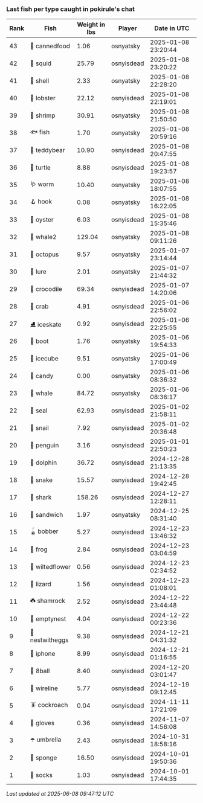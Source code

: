### Last fish per type caught in pokirule's chat
| Rank | Fish | Weight in lbs | Player | Date in UTC |
|------|--------|-----------|---------|------|
| 43  | 🥫 cannedfood | 1.06 | osnyatsky | 2025-01-08 23:20:44 |
| 42  | 🦑 squid | 25.79 | osnyisdead | 2025-01-08 23:20:22 |
| 41  | 🐚 shell | 2.33 | osnyatsky | 2025-01-08 22:28:20 |
| 40  | 🦞 lobster | 22.12 | osnyisdead | 2025-01-08 22:19:01 |
| 39  | 🦐 shrimp | 30.91 | osnyatsky | 2025-01-08 21:50:50 |
| 38  | 🐟 fish | 1.70 | osnyatsky | 2025-01-08 20:59:16 |
| 37  | 🧸 teddybear | 10.90 | osnyisdead | 2025-01-08 20:47:55 |
| 36  | 🐢 turtle | 8.88 | osnyisdead | 2025-01-08 19:23:57 |
| 35  | 🪱 worm | 10.40 | osnyatsky | 2025-01-08 18:07:55 |
| 34  | 🪝 hook | 0.08 | osnyatsky | 2025-01-08 16:22:05 |
| 33  | 🦪 oyster | 6.03 | osnyisdead | 2025-01-08 15:35:46 |
| 32  | 🐋 whale2 | 129.04 | osnyatsky | 2025-01-08 09:11:26 |
| 31  | 🐙 octopus | 9.57 | osnyatsky | 2025-01-07 23:14:44 |
| 30  | 🎏 lure | 2.01 | osnyatsky | 2025-01-07 21:44:32 |
| 29  | 🐊 crocodile | 69.34 | osnyisdead | 2025-01-07 14:20:06 |
| 28  | 🦀 crab | 4.91 | osnyisdead | 2025-01-06 22:56:02 |
| 27  | ⛸️ iceskate | 0.92 | osnyisdead | 2025-01-06 22:25:55 |
| 26  | 👢 boot | 1.76 | osnyatsky | 2025-01-06 19:54:33 |
| 25  | 🧊 icecube | 9.51 | osnyatsky | 2025-01-06 17:00:49 |
| 24  | 🍬 candy | 0.00 | osnyatsky | 2025-01-06 08:36:32 |
| 23  | 🐳 whale | 84.72 | osnyatsky | 2025-01-06 08:36:17 |
| 22  | 🦭 seal | 62.93 | osnyisdead | 2025-01-02 21:58:11 |
| 21  | 🐌 snail | 7.92 | osnyisdead | 2025-01-02 20:36:48 |
| 20  | 🐧 penguin | 3.16 | osnyisdead | 2025-01-01 22:50:23 |
| 19  | 🐬 dolphin | 36.72 | osnyisdead | 2024-12-28 21:13:35 |
| 18  | 🐍 snake | 15.57 | osnyisdead | 2024-12-28 19:42:45 |
| 17  | 🦈 shark | 158.26 | osnyisdead | 2024-12-27 12:28:11 |
| 16  | 🥪 sandwich | 1.97 | osnyatsky | 2024-12-25 08:31:40 |
| 15  | 🪀 bobber | 5.27 | osnyisdead | 2024-12-23 13:46:32 |
| 14  | 🐸 frog | 2.84 | osnyisdead | 2024-12-23 03:04:59 |
| 13  | 🥀 wiltedflower | 0.56 | osnyisdead | 2024-12-23 02:34:52 |
| 12  | 🦎 lizard | 1.56 | osnyisdead | 2024-12-23 01:08:01 |
| 11  | ☘️ shamrock | 2.52 | osnyisdead | 2024-12-22 23:44:48 |
| 10  | 🪹 emptynest | 4.04 | osnyisdead | 2024-12-22 00:23:36 |
| 9  | 🪺 nestwitheggs | 9.38 | osnyisdead | 2024-12-21 04:31:32 |
| 8  | 📱 iphone | 8.99 | osnyisdead | 2024-12-21 01:16:55 |
| 7  | 🎱 8ball | 8.40 | osnyisdead | 2024-12-20 03:01:47 |
| 6  | 🧵 wireline | 5.77 | osnyisdead | 2024-12-19 09:12:45 |
| 5  | 🪳 cockroach | 0.04 | osnyisdead | 2024-11-11 17:21:09 |
| 4  | 🧤 gloves | 0.36 | osnyisdead | 2024-11-07 14:56:08 |
| 3  | ☂️ umbrella | 2.43 | osnyisdead | 2024-10-31 18:58:16 |
| 2  | 🧽 sponge | 16.50 | osnyisdead | 2024-10-01 19:50:36 |
| 1  | 🧦 socks | 1.03 | osnyisdead | 2024-10-01 17:44:35 |

_Last updated at 2025-06-08 09:47:12 UTC_